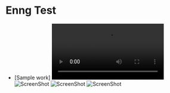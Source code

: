 # Enng Test

- [Sample work]
  ![ScreenShot](https://github.com/oniangel12933/Admin_portal/blob/b190d4cfcb6b11fe3b40071ad9c9e2e677c8415b/screenshots/1.mov)
  ![ScreenShot](https://i.ibb.co/Q9dYKPf/2.png)
  ![ScreenShot](https://github.com/oniangel12933/Admin_portal/blob/b190d4cfcb6b11fe3b40071ad9c9e2e677c8415b/screenshots/3.png)
  ![ScreenShot](https://github.com/oniangel12933/Admin_portal/blob/b190d4cfcb6b11fe3b40071ad9c9e2e677c8415b/screenshots/4.png)

